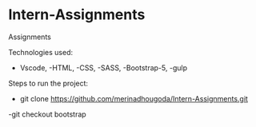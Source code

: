 # Intern-Assignments
Assignments


Technologies used: 
- Vscode, 
-HTML, 
-CSS, 
-SASS, 
-Bootstrap-5, 
-gulp 



Steps to run the project:
- git clone https://github.com/merinadhougoda/Intern-Assignments.git

-git checkout bootstrap
